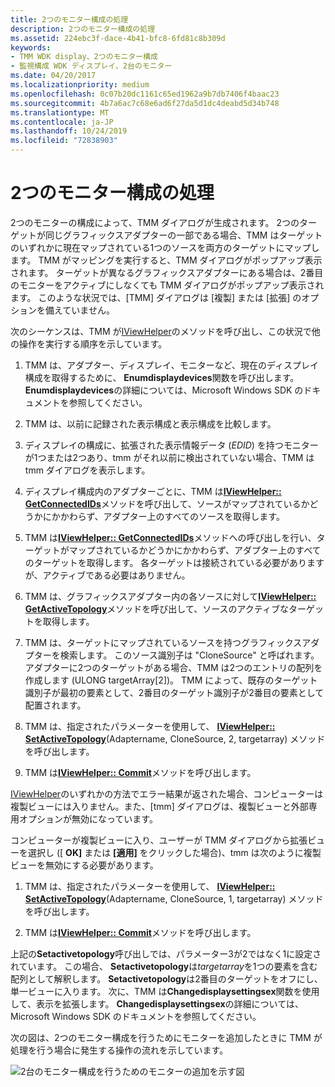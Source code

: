 ```yaml
---
title: 2つのモニター構成の処理
description: 2つのモニター構成の処理
ms.assetid: 224ebc3f-dace-4b41-bfc8-6fd81c8b309d
keywords:
- TMM WDK display、2つのモニター構成
- 監視構成 WDK ディスプレイ、2台のモニター
ms.date: 04/20/2017
ms.localizationpriority: medium
ms.openlocfilehash: 0c07b20dc1161c65ed1962a9b7db7406f4baac23
ms.sourcegitcommit: 4b7a6ac7c68e6ad6f27da5d1dc4deabd5d34b748
ms.translationtype: MT
ms.contentlocale: ja-JP
ms.lasthandoff: 10/24/2019
ms.locfileid: "72838903"
---
```

# <a name="handling-two-monitor-configurations"></a>2つのモニター構成の処理


2つのモニターの構成によって、TMM ダイアログが生成されます。 2つのターゲットが同じグラフィックスアダプターの一部である場合、TMM はターゲットのいずれかに現在マップされている1つのソースを両方のターゲットにマップします。 TMM がマッピングを実行すると、TMM ダイアログがポップアップ表示されます。 ターゲットが異なるグラフィックスアダプターにある場合は、2番目のモニターをアクティブにしなくても TMM ダイアログがポップアップ表示されます。 このような状況では、[TMM] ダイアログは [複製] または [拡張] のオプションを備えていません。

次のシーケンスは、TMM が[IViewHelper](https://docs.microsoft.com/windows-hardware/drivers/ddi/index)のメソッドを呼び出し、この状況で他の操作を実行する順序を示しています。

1.  TMM は、アダプター、ディスプレイ、モニターなど、現在のディスプレイ構成を取得するために、 **Enumdisplaydevices**関数を呼び出します。 **Enumdisplaydevices**の詳細については、Microsoft Windows SDK のドキュメントを参照してください。

2.  TMM は、以前に記録された表示構成と表示構成を比較します。

3.  ディスプレイの構成に、拡張された表示情報データ (*EDID*) を持つモニターが1つまたは2つあり、tmm がそれ以前に検出されていない場合、TMM は tmm ダイアログを表示します。

4.  ディスプレイ構成内のアダプターごとに、TMM は[**IViewHelper:: GetConnectedIDs**](https://docs.microsoft.com/previous-versions/windows/hardware/drivers/ff568171(v=vs.85))メソッドを呼び出して、ソースがマップされているかどうかにかかわらず、アダプター上のすべてのソースを取得します。

5.  TMM は[**IViewHelper:: GetConnectedIDs**](https://docs.microsoft.com/previous-versions/windows/hardware/drivers/ff568171(v=vs.85))メソッドへの呼び出しを行い、ターゲットがマップされているかどうかにかかわらず、アダプター上のすべてのターゲットを取得します。 各ターゲットは接続されている必要がありますが、アクティブである必要はありません。

6.  TMM は、グラフィックスアダプター内の各ソースに対して[**IViewHelper:: GetActiveTopology**](https://docs.microsoft.com/previous-versions/windows/hardware/drivers/ff568169(v=vs.85))メソッドを呼び出して、ソースのアクティブなターゲットを取得します。

7.  TMM は、ターゲットにマップされているソースを持つグラフィックスアダプターを検索します。 このソース識別子は "CloneSource" と呼ばれます。 アダプターに2つのターゲットがある場合、TMM は2つのエントリの配列を作成します (ULONG targetArray\[2\])。 TMM によって、既存のターゲット識別子が最初の要素として、2番目のターゲット識別子が2番目の要素として配置されます。

8.  TMM は、指定されたパラメーターを使用して、 [**IViewHelper:: SetActiveTopology**](https://docs.microsoft.com/previous-versions/windows/hardware/drivers/ff568174(v=vs.85))(Adaptername, CloneSource, 2, targetarray) メソッドを呼び出します。

9.  TMM は[**IViewHelper:: Commit**](https://docs.microsoft.com/previous-versions/windows/hardware/drivers/ff568167(v=vs.85))メソッドを呼び出します。

[IViewHelper](https://docs.microsoft.com/windows-hardware/drivers/ddi/index)のいずれかの方法でエラー結果が返された場合、コンピューターは複製ビューには入りません。また、[tmm] ダイアログは、複製ビューと外部専用オプションが無効になっています。

コンピューターが複製ビューに入り、ユーザーが TMM ダイアログから拡張ビューを選択し ([ **OK]** または **[適用]** をクリックした場合)、tmm は次のように複製ビューを無効にする必要があります。

1.  TMM は、指定されたパラメーターを使用して、 [**IViewHelper:: SetActiveTopology**](https://docs.microsoft.com/previous-versions/windows/hardware/drivers/ff568174(v=vs.85))(Adaptername, CloneSource, 1, targetarray) メソッドを呼び出します。

2.  TMM は[**IViewHelper:: Commit**](https://docs.microsoft.com/previous-versions/windows/hardware/drivers/ff568167(v=vs.85))メソッドを呼び出します。

上記の**Setactivetopology**呼び出しでは、パラメーター3が2ではなく1に設定されています。 この場合、 **Setactivetopology**は*targetarray*を1つの要素を含む配列として解釈します。 **Setactivetopology**は2番目のターゲットをオフにし、単一ビューに入ります。 次に、TMM は**Changedisplaysettingsex**関数を使用して、表示を拡張します。 **Changedisplaysettingsex**の詳細については、Microsoft Windows SDK のドキュメントを参照してください。

次の図は、2つのモニター構成を行うためにモニターを追加したときに TMM が処理を行う場合に発生する操作の流れを示しています。

![2台のモニター構成を行うためのモニターの追加を示す図](images/tmm-newconfig.png)

 

 





